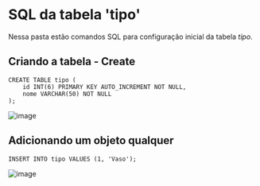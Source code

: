 # SQL da tabela 'tipo'
Nessa pasta estão comandos SQL para configuração inicial da tabela *tipo*.

## Criando a tabela - Create
    CREATE TABLE tipo (
        id INT(6) PRIMARY KEY AUTO_INCREMENT NOT NULL,
        nome VARCHAR(50) NOT NULL
    );
    
![image](https://user-images.githubusercontent.com/78737572/210020127-5900164a-e681-43ab-85e6-d4cb6525bfce.png)

## Adicionando um objeto qualquer

    INSERT INTO tipo VALUES (1, 'Vaso');
    
![image](https://user-images.githubusercontent.com/78737572/210020147-47412934-6267-4936-b174-bb74ff090593.png)
